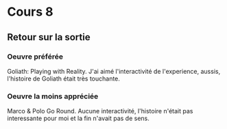 # Cours 8
## Retour sur la sortie

### Oeuvre préférée
Goliath: Playing with Reality. J'ai aimé l'interactivité de l'experience, aussis, l'histoire de Goliath était très touchante. 


### Oeuvre la moins appréciée
Marco & Polo Go Round. Aucune interactivité, l'histoire n'était pas interessante pour moi et la fin n'avait pas de sens. 

